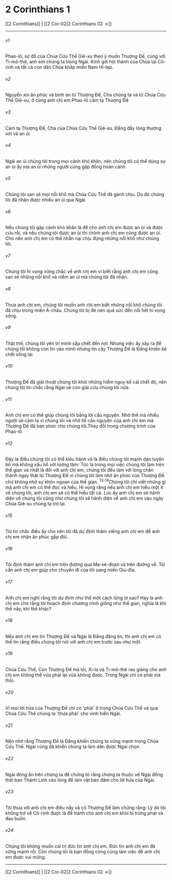 # 2 Corinthians 1

[[2 Corinthians]] | [[2 Cor-02|2 Corinthians 02 →]]
***



###### v1 
Phao-lô, sứ đồ của Chúa Cứu Thế Giê-xu theo ý muốn Thượng Đế, cùng với Ti-mô-thê, anh em chúng ta trong Ngài. Kính gởi hội thánh của Chúa tại Cô-rinh và tất cả con dân Chúa khắp miền Nam Hi-lạp. 

###### v2 
Nguyền xin ân phúc và bình an từ Thượng Đế, Cha chúng ta và từ Chúa Cứu Thế Giê-xu, ở cùng anh chị em.Phao-lô cảm tạ Thượng Đế 

###### v3 
Cảm tạ Thượng Đế, Cha của Chúa Cứu Thế Giê-xu, Đấng đầy lòng thương xót và an ủi. 

###### v4 
Ngài an ủi chúng tôi trong mọi cảnh khó khăn, nên chúng tôi có thể dùng sự an ủi ấy mà an ủi những người cũng gặp đồng hoàn cảnh. 

###### v5 
Chúng tôi san sẻ mọi nỗi khổ mà Chúa Cứu Thế đã gánh chịu. Do đó chúng tôi đã nhận được nhiều an ủi qua Ngài. 

###### v6 
Nếu chúng tôi gặp cảnh khó khăn là để cho anh chị em được an ủi và được cứu rỗi, và nếu chúng tôi được an ủi thì chính anh chị em cũng được an ủi. Cho nên anh chị em có thể nhẫn nại chịu đựng những nỗi khổ như chúng tôi. 

###### v7 
Chúng tôi hi vọng vững chắc về anh chị em vì biết rằng anh chị em cũng san sẻ những nỗi khổ và niềm an ủi mà chúng tôi đã nhận. 

###### v8 
Thưa anh chị em, chúng tôi muốn anh chị em biết những nỗi khổ chúng tôi đã chịu trong miền Á-châu. Chúng tôi bị đè nén quá sức đến nỗi hết hi vọng sống. 

###### v9 
Thật thế, chúng tôi yên trí mình sắp chết đến nơi. Nhưng việc ấy xảy ra để chúng tôi không còn tin vào mình nhưng tin cậy Thượng Đế là Đấng khiến kẻ chết sống lại. 

###### v10 
Thượng Đế đã giải thoát chúng tôi khỏi những hiểm nguy kề cái chết đó, nên chúng tôi tin chắc rằng Ngài sẽ còn giải cứu chúng tôi nữa. 

###### v11 
Anh chị em có thể giúp chúng tôi bằng lời cầu nguyện. Nhờ thế mà nhiều người sẽ cảm tạ vì chúng tôi và nhờ lời cầu nguyện của anh chị em mà Thượng Đế đã ban phúc cho chúng tôi.Thay đổi trong chương trình của Phao-lô 

###### v12 
Đây là điều chúng tôi có thể kiêu hãnh và là điều chúng tôi mạnh dạn tuyên bố mà không xấu hổ với lương tâm: Tức là trong mọi việc chúng tôi làm trên thế gian và nhất là đối với anh chị em, chúng tôi đều làm với lòng chân thành ngay thật từ Thượng Đế vì chúng tôi làm nhờ ân phúc của Thượng Đế chứ không nhờ sự khôn ngoan của thế gian. <sup class="versenum">13-14</sup>Chúng tôi chỉ viết những gì mà anh chị em có thể đọc và hiểu. Hi vọng rằng nếu anh chị em hiểu một ít về chúng tôi, anh chị em sẽ có thể hiểu tất cả. Lúc ấy anh chị em sẽ hãnh diện về chúng tôi cũng như chúng tôi sẽ hãnh diện về anh chị em vào ngày Chúa Giê-xu chúng ta trở lại. 

###### v15 
Tôi tin chắc điều ấy cho nên tôi đã dự định thăm viếng anh chị em để anh chị em nhận ân phúc gấp đôi. 

###### v16 
Tôi định thăm anh chị em trên đường qua Ma-xê-đoan và trên đường về. Tôi cần anh chị em giúp cho chuyến đi của tôi sang miền Giu-đia. 

###### v17 
Anh chị em nghĩ rằng tôi dự định như thế một cách lửng lơ sao? Hay là anh chị em cho rằng tôi hoạch định chương trình giống như thế gian, nghĩa là khi thế nầy, khi thế khác? 

###### v18 
Nếu anh chị em tin Thượng Đế và Ngài là Đấng đáng tin, thì anh chị em có thể tin rằng điều chúng tôi nói với anh chị em trước sau như một. 

###### v19 
Chúa Cứu Thế, Con Thượng Đế mà tôi, Xi-la và Ti-mô-thê rao giảng cho anh chị em không thể vừa phải lại vừa không được. Trong Ngài chỉ có phải mà thôi. 

###### v20 
Vì mọi lời hứa của Thượng Đế chỉ có 'phải' ở trong Chúa Cứu Thế và qua Chúa Cứu Thế chúng ta 'thưa phải' cho vinh hiển Ngài. 

###### v21 
Nên nhớ rằng Thượng Đế là Đấng khiến chúng ta vững mạnh trong Chúa Cứu Thế. Ngài cũng đã khiến chúng ta làm dân được Ngài chọn . 

###### v22 
Ngài đóng ấn trên chúng ta để chứng tỏ rằng chúng ta thuộc về Ngài đồng thời ban Thánh Linh vào lòng để làm vật bảo đảm cho lời hứa của Ngài. 

###### v23 
Tôi thưa với anh chị em điều nầy và có Thượng Đế làm chứng rằng: Lý do tôi không trở về Cô-rinh được là để tránh cho anh chị em khỏi bị trừng phạt và đau buồn. 

###### v24 
Chúng tôi không muốn cai trị đức tin anh chị em. Đức tin anh chị em đã vững mạnh rồi. Còn chúng tôi là bạn đồng công cùng làm việc để anh chị em được vui mừng.

***
[[2 Corinthians]] | [[2 Cor-02|2 Corinthians 02 →]]
